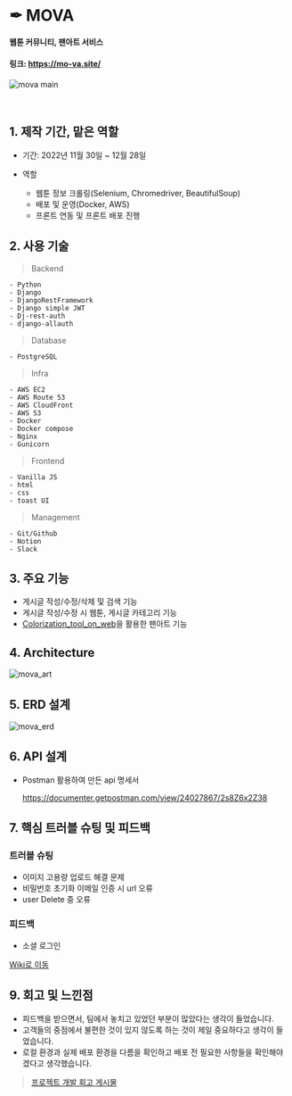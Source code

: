 # ✒ MOVA

#### 웹툰 커뮤니티, 팬아트 서비스
#### 링크: https://mo-va.site/
![mova main](https://user-images.githubusercontent.com/113073174/210253267-852c4c7d-81d4-46cf-8826-283d52110b05.png)


<br/>

## 1. 제작 기간, 맡은 역할

- 기간: 2022년 11월 30일 ~ 12월 28일

- 역할

  - 웹툰 정보 크롤링(Selenium, Chromedriver, BeautifulSoup)
  - 배포 및 운영(Docker, AWS)
  - 프론트 연동 및 프론트 배포 진행

  
## 2. 사용 기술
  
  > Backend
  
    - Python
    - Django
    - DjangoRestFramework
    - Django simple JWT
    - Dj-rest-auth
    - django-allauth
     
    
  > Database
      
    
  
    - PostgreSQL
        
    
  > Infra
  
    - AWS EC2
    - AWS Route 53
    - AWS CloudFront
    - AWS S3
    - Docker
    - Docker compose
    - Nginx
    - Gunicorn
      
    
  > Frontend
    
    - Vanilla JS
    - html
    - css
    - toast UI
        
    
  > Management
  
    - Git/Github
    - Notion
    - Slack
    
  
    
 ## 3. 주요 기능
  
- 게시글 작성/수정/삭제 및 검색 기능
- 게시글 작성/수정 시 웹툰, 게시글 카테고리 기능
- [Colorization_tool_on_web](https://github.com/yangco-le/Colorization_Tool_on_Web)을 활용한 팬아트 기능


## 4. Architecture

![mova_art](https://user-images.githubusercontent.com/113073174/210240826-dd23a2bf-212c-4128-9bfa-062a1600c7e5.png)



## 5. ERD 설계


   ![mova_erd](https://user-images.githubusercontent.com/113073174/210240686-8703f3df-64b8-4de7-94d9-28b57e5c18a8.jpg)



## 6. API 설계

  - Postman 활용하여 만든 api 명세서

    https://documenter.getpostman.com/view/24027867/2s8Z6x2Z38
    
  
## 7. 핵심 트러블 슈팅 및 피드백


### 트러블 슈팅

- 이미지 고용량 업로드 해결 문제
- 비밀번호 초기화 이메일 인증 시 url 오류
- user Delete 중 오류

### 피드백

- 소셜 로그인

[Wiki로 이동](https://github.com/marinred/MOVA_BACKEND/wiki/%ED%8A%B8%EB%9F%AC%EB%B8%94-%EC%8A%88%ED%8C%85-%EB%B0%8F-%ED%94%BC%EB%93%9C%EB%B0%B1)

 
 
 ## 9. 회고 및 느낀점
 
 - 피드백을 받으면서, 팀에서 놓치고 있었던 부분이 많았다는 생각이 들었습니다.
 - 고객들의 중점에서 불편한 것이 있지 않도록 하는 것이 제일 중요하다고 생각이 들었습니다.
 - 로컬 환경과 실제 배포 환경을 다름을 확인하고 배포 전 필요한 사항들을 확인해야겠다고 생각했습니다.
 
> [프로젝트 개발 회고 게시물](https://velog.io/@marinred/%EB%82%B4%EC%9D%BC%EB%B0%B0%EC%9B%80%EC%BA%A0%ED%94%84-%EC%B5%9C%EC%A2%85%ED%94%84%EB%A1%9C%EC%A0%9D%ED%8A%B8-%EC%A4%91%EA%B0%84%EB%B0%9C%ED%91%9C-K.P.T)
